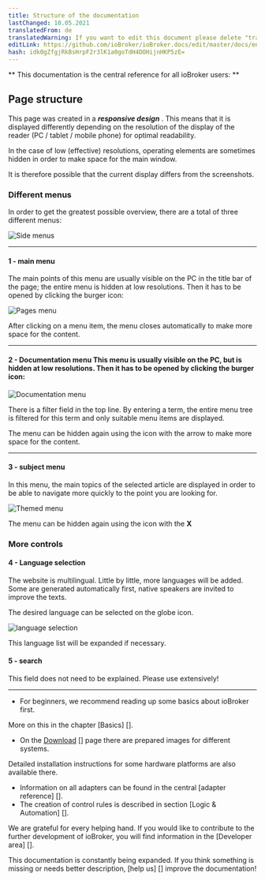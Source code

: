 ```yaml
---
title: Structure of the documentation
lastChanged: 10.05.2021
translatedFrom: de
translatedWarning: If you want to edit this document please delete "translatedFrom" field, elsewise this document will be translated automatically again
editLink: https://github.com/ioBroker/ioBroker.docs/edit/master/docs/en/intro/README.md
hash: idk0gZfgjRkBsHrpF2r3lK1a0goTdH4DOHijnHKP5zE=
---
```

** This documentation is the central reference for all ioBroker users: **

## Page structure
This page was created in a ***responsive design*** . This means that it is displayed differently depending on the resolution of the display of the reader (PC / tablet / mobile phone) for optimal readability.

In the case of low (effective) resolutions, operating elements are sometimes hidden in order to make space for the main window.

It is therefore possible that the current display differs from the screenshots.

### Different menus
In order to get the greatest possible overview, there are a total of three different menus:

![Side menus](../../de/intro/media/Seite_numbers.png)

---

#### 1 - main menu
The main points of this menu are usually visible on the PC in the title bar of the page; the entire menu is hidden at low resolutions.
Then it has to be opened by clicking the burger icon:

![Pages menu](../../de/intro/media/Hauptmenu.png)

After clicking on a menu item, the menu closes automatically to make more space for the content.

---

#### 2 - Documentation menu This menu is usually visible on the PC, but is hidden at low resolutions. Then it has to be opened by clicking the burger icon:
![Documentation menu](../../de/intro/media/Dokumenu.png)

There is a filter field in the top line. By entering a term, the entire menu tree is filtered for this term and only suitable menu items are displayed.

The menu can be hidden again using the icon with the arrow to make more space for the content.

---

#### 3 - subject menu
In this menu, the main topics of the selected article are displayed in order to be able to navigate more quickly to the point you are looking for.

![Themed menu](../../de/intro/media/Themenmenu.png)

The menu can be hidden again using the icon with the **X**

### More controls
#### 4 - Language selection
The website is multilingual. Little by little, more languages will be added. Some are generated automatically first, native speakers are invited to improve the texts.

The desired language can be selected on the globe icon.

![language selection](../../de/intro/media/Languages.png)

This language list will be expanded if necessary.

#### 5 - search
This field does not need to be explained. Please use extensively!

---

* For beginners, we recommend reading up some basics about ioBroker first.

More on this in the chapter [Basics] [].

* On the [Download] [] page there are prepared images for different systems.

Detailed installation instructions for some hardware platforms are also available there.

* Information on all adapters can be found in the central [adapter reference] [].
* The creation of control rules is described in section [Logic & Automation] [].

We are grateful for every helping hand. If you would like to contribute to the further development of ioBroker, you will find information in the [Developer area] [].

This documentation is constantly being expanded. If you think something is missing or needs better description, [help us] [] improve the documentation!

[Grundlagen]: https://www.iobroker.net/#de/documentation/basics/README.md

[Download]: https://www.iobroker.net/#de/download

[Adapter-Referenz]: https://www.iobroker.net/#de/adapters

[Logik & Automatisierung]: https://www.iobroker.net/#de/documentation/logic/examples.md

[Developer Bereich]: https://www.iobroker.net/#de/documentation/dev/adapterdev.md

[helfen Sie uns dabei]: https://forum.iobroker.net/viewtopic.php?f=8&t=16933